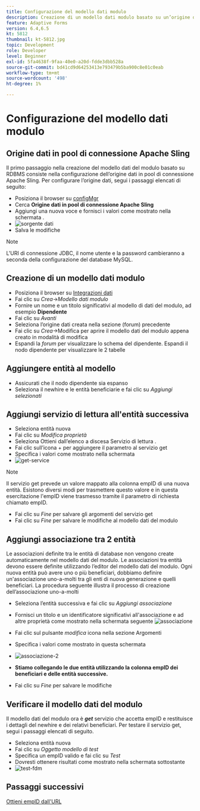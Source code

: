 ```yaml
---
title: Configurazione del modello dati modulo
description: Creazione di un modello dati modulo basato su un’origine dati RDBMS
feature: Adaptive Forms
version: 6.4,6.5
kt: 5812
thumbnail: kt-5812.jpg
topic: Development
role: Developer
level: Beginner
exl-id: 5fa4638f-9faa-40e0-a20d-fdde3dbb528a
source-git-commit: bd41cd9d64253413e793479b5ba900c8e01c0eab
workflow-type: tm+mt
source-wordcount: '498'
ht-degree: 1%

---
```


# Configurazione del modello dati modulo

## Origine dati in pool di connessione Apache Sling

Il primo passaggio nella creazione del modello dati del modulo basato su RDBMS consiste nella configurazione dell’origine dati in pool di connessione Apache Sling. Per configurare l’origine dati, segui i passaggi elencati di seguito:

* Posiziona il browser su [configMgr](http://localhost:4502/system/console/configMgr)
* Cerca **Origine dati in pool di connessione Apache Sling**
* Aggiungi una nuova voce e fornisci i valori come mostrato nella schermata .
* ![sorgente dati](assets/data-source.png)
* Salva le modifiche

>[!NOTE]
>L&#39;URI di connessione JDBC, il nome utente e la password cambieranno a seconda della configurazione del database MySQL.


## Creazione di un modello dati modulo

* Posiziona il browser su [Integrazioni dati](http://localhost:4502/aem/forms.html/content/dam/formsanddocuments-fdm)
* Fai clic su _Crea_->_Modello dati modulo_
* Fornire un nome e un titolo significativi al modello di dati del modulo, ad esempio **Dipendente**
* Fai clic su _Avanti_
* Seleziona l’origine dati creata nella sezione (forum) precedente
* Fai clic su _Crea_->Modifica per aprire il modello dati del modulo appena creato in modalità di modifica
* Espandi la _forum_ per visualizzare lo schema del dipendente. Espandi il nodo dipendente per visualizzare le 2 tabelle

## Aggiungere entità al modello

* Assicurati che il nodo dipendente sia espanso
* Seleziona il newhire e le entità beneficiarie e fai clic su _Aggiungi selezionati_

## Aggiungi servizio di lettura all&#39;entità successiva

* Seleziona entità nuova
* Fai clic su _Modifica proprietà_
* Seleziona Ottieni dall’elenco a discesa Servizio di lettura .
* Fai clic sull’icona + per aggiungere il parametro al servizio get
* Specifica i valori come mostrato nella schermata
* ![get-service](assets/get-service.png)
>[!NOTE]
> Il servizio get prevede un valore mappato alla colonna empID di una nuova entità. Esistono diversi modi per trasmettere questo valore e in questa esercitazione l&#39;empID viene trasmesso tramite il parametro di richiesta chiamato empID.
* Fai clic su _Fine_ per salvare gli argomenti del servizio get
* Fai clic su _Fine_ per salvare le modifiche al modello dati del modulo

## Aggiungi associazione tra 2 entità

Le associazioni definite tra le entità di database non vengono create automaticamente nel modello dati del modulo. Le associazioni tra entità devono essere definite utilizzando l’editor del modello dati del modulo. Ogni nuova entità può avere uno o più beneficiari, dobbiamo definire un&#39;associazione uno-a-molti tra gli enti di nuova generazione e quelli beneficiari.
La procedura seguente illustra il processo di creazione dell’associazione uno-a-molti

* Seleziona l’entità successiva e fai clic su _Aggiungi associazione_
* Fornisci un titolo e un identificatore significativi all&#39;associazione e ad altre proprietà come mostrato nella schermata seguente
   ![associazione](assets/association-entities-1.png)

* Fai clic sul pulsante _modifica_ icona nella sezione Argomenti

* Specifica i valori come mostrato in questa schermata
* ![associazione-2](assets/association-entities.png)
* **Stiamo collegando le due entità utilizzando la colonna empID dei beneficiari e delle entità successive.**
* Fai clic su _Fine_ per salvare le modifiche

## Verificare il modello dati del modulo

Il modello dati del modulo ora è **_get_** servizio che accetta empID e restituisce i dettagli del newhire e dei relativi beneficiari. Per testare il servizio get, segui i passaggi elencati di seguito.

* Seleziona entità nuova
* Fai clic su _Oggetto modello di test_
* Specifica un empID valido e fai clic su _Test_
* Dovresti ottenere risultati come mostrato nella schermata sottostante
* ![test-fdm](assets/test-form-data-model.png)

## Passaggi successivi

[Ottieni empID dall&#39;URL](./get-request-parameter.md)